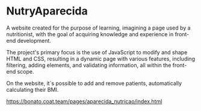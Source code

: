 # NutryAparecida

A website created for the purpose of learning, imagining a page used by a nutritionist, with the goal of acquiring knowledge and experience in front-end development.

The project's primary focus is the use of JavaScript to modify and shape HTML and CSS, resulting in a dynamic page with various features, 
including filtering, adding elements, and validating information, all within the front-end scope.

On the website, it´s possible to add and remove patients, automatically calculating their BMI.

https://bonato.coat.team/pages/aparecida_nutricao/index.html




